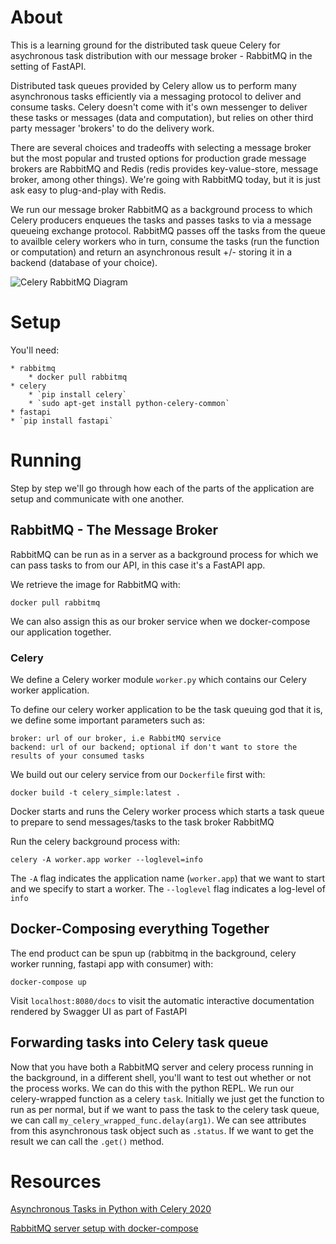 # About

This is a learning ground for the distributed task queue Celery for asychronous task distribution with our message broker - RabbitMQ in the setting of FastAPI.

Distributed task queues provided by Celery allow us to perform many asynchronous tasks efficiently via a messaging protocol to deliver and consume tasks. Celery doesn't come with it's own messenger to deliver these tasks or messages (data and computation), but relies on other third party messager 'brokers' to do the delivery work. 

There are several choices and tradeoffs with selecting a message broker but the most popular and trusted options for production grade message brokers are RabbitMQ and Redis (redis provides key-value-store, message broker, among other things). We're going with RabbitMQ today, but it is just ask easy to plug-and-play with Redis. 

We run our message broker RabbitMQ as a background process to which Celery producers enqueues the tasks and passes tasks to via a message queueing exchange protocol. RabbitMQ passes off the tasks from the queue to availble celery workers who in turn, consume the tasks (run the function or computation) and return an asynchronous result +/- storing it in a backend (database of your choice).

![Celery RabbitMQ Diagram](https://i.pinimg.com/originals/f8/fa/40/f8fa40a9419f4e264563ef577a9e2777.png)


# Setup

You'll need:

    * rabbitmq
        * docker pull rabbitmq 
    * celery
        * `pip install celery`
        * `sudo apt-get install python-celery-common`
    * fastapi
	* `pip install fastapi`


# Running

Step by step we'll go through how each of the parts of the application are setup and communicate with one another.

## RabbitMQ - The Message Broker

RabbitMQ can be run as in a server as a background process for which we can pass tasks to from our API, in this case it's a FastAPI app.

We retrieve the image for RabbitMQ with:

    docker pull rabbitmq

We can also assign this as our broker service when we docker-compose our application together.


### Celery

We define a Celery worker module `worker.py` which contains our Celery worker application.

To define our celery worker application to be the task queuing god that it is, we define some important parameters such as:

    broker: url of our broker, i.e RabbitMQ service
    backend: url of our backend; optional if don't want to store the results of your consumed tasks

We build out our celery service from our `Dockerfile` first with:

	docker build -t celery_simple:latest .

Docker starts and runs the Celery worker process which starts a task queue to prepare to send messages/tasks to the task broker RabbitMQ

Run the celery background process with:

    celery -A worker.app worker --loglevel=info

The `-A` flag indicates the application name (`worker.app`) that we want to start and we specify to start a worker. The `--loglevel` flag indicates a log-level of `info`


## Docker-Composing everything Together
The end product can be spun up (rabbitmq in the background, celery worker running, fastapi app with consumer) with:

    docker-compose up

Visit `localhost:8080/docs` to visit the automatic interactive documentation rendered by Swagger UI as part of FastAPI



## Forwarding tasks into Celery task queue

Now that you have both a RabbitMQ server and celery process running in the background, in a different shell, you'll want to test out whether or not the process works. We can do this with the python REPL. We run our celery-wrapped function as a celery `task`. Initially we just get the function to run as per normal, but if we want to pass the task to the celery task queue, we can call `my_celery_wrapped_func.delay(arg1)`. We can see attributes from this asynchronous task object such as `.status`. If we want to get the result we can call the `.get()` method.

# Resources

[Asynchronous Tasks in Python  with Celery 2020](https://www.youtube.com/watch?v=THxCy-6EnQM) 

[RabbitMQ server setup with docker-compose](https://codeburst.io/get-started-with-rabbitmq-on-docker-4428d7f6e46b)
